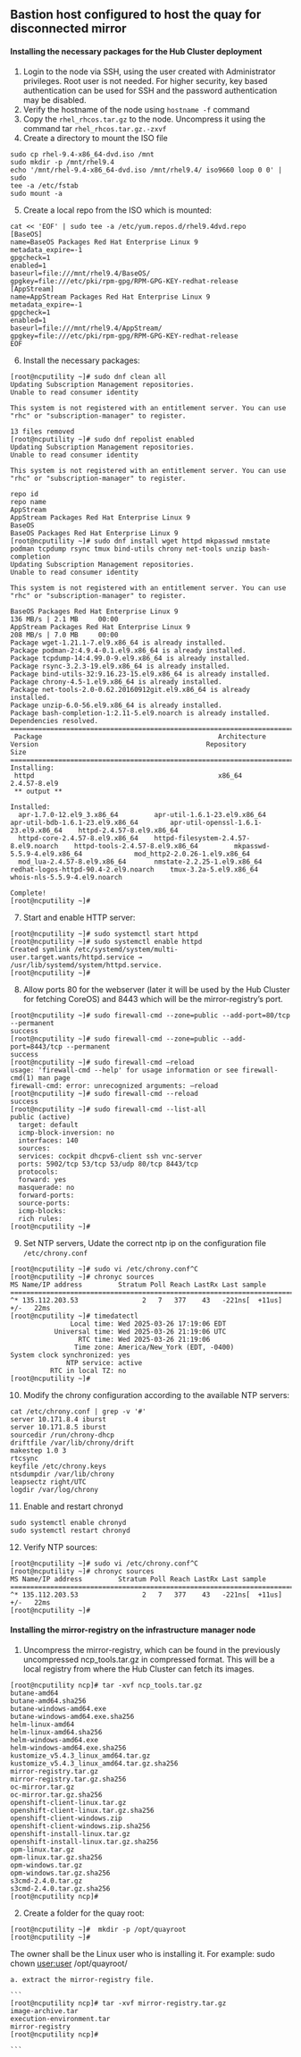 ## Bastion host configured to host the quay for disconnected mirror

#### Installing the necessary packages for the Hub Cluster deployment


1. Login to the node via SSH, using the user created with Administrator privileges. Root user is not needed.
    For higher security, key based authentication can be used for SSH and the password authentication may
    be disabled.
2. Verify the hostname of the node using `hostname -f` command
3. Copy the `rhel_rhcos.tar.gz` to the node. Uncompress it using the command tar `rhel_rhcos.tar.gz.-zxvf`
4. Create a directory to mount the ISO file
```
sudo cp rhel-9.4-x86_64-dvd.iso /mnt
sudo mkdir -p /mnt/rhel9.4
echo '/mnt/rhel-9.4-x86_64-dvd.iso /mnt/rhel9.4/ iso9660 loop 0 0' | sudo
tee -a /etc/fstab
sudo mount -a
```
5. Create a local repo from the ISO which is mounted:
```
cat << 'EOF' | sudo tee -a /etc/yum.repos.d/rhel9.4dvd.repo
[BaseOS]
name=BaseOS Packages Red Hat Enterprise Linux 9
metadata_expire=-1
gpgcheck=1
enabled=1
baseurl=file:///mnt/rhel9.4/BaseOS/
gpgkey=file:///etc/pki/rpm-gpg/RPM-GPG-KEY-redhat-release
[AppStream]
name=AppStream Packages Red Hat Enterprise Linux 9
metadata_expire=-1
gpgcheck=1
enabled=1
baseurl=file:///mnt/rhel9.4/AppStream/
gpgkey=file:///etc/pki/rpm-gpg/RPM-GPG-KEY-redhat-release
EOF
```
6. Install the necessary packages:

```
[root@ncputility ~]# sudo dnf clean all
Updating Subscription Management repositories.
Unable to read consumer identity

This system is not registered with an entitlement server. You can use "rhc" or "subscription-manager" to register.

13 files removed
[root@ncputility ~]# sudo dnf repolist enabled
Updating Subscription Management repositories.
Unable to read consumer identity

This system is not registered with an entitlement server. You can use "rhc" or "subscription-manager" to register.

repo id                                                                     repo name
AppStream                                                                   AppStream Packages Red Hat Enterprise Linux 9
BaseOS                                                                      BaseOS Packages Red Hat Enterprise Linux 9
[root@ncputility ~]# sudo dnf install wget httpd mkpasswd nmstate podman tcpdump rsync tmux bind-utils chrony net-tools unzip bash-completion
Updating Subscription Management repositories.
Unable to read consumer identity

This system is not registered with an entitlement server. You can use "rhc" or "subscription-manager" to register.

BaseOS Packages Red Hat Enterprise Linux 9                                                                                                                  136 MB/s | 2.1 MB     00:00    
AppStream Packages Red Hat Enterprise Linux 9                                                                                                               208 MB/s | 7.0 MB     00:00    
Package wget-1.21.1-7.el9.x86_64 is already installed.
Package podman-2:4.9.4-0.1.el9.x86_64 is already installed.
Package tcpdump-14:4.99.0-9.el9.x86_64 is already installed.
Package rsync-3.2.3-19.el9.x86_64 is already installed.
Package bind-utils-32:9.16.23-15.el9.x86_64 is already installed.
Package chrony-4.5-1.el9.x86_64 is already installed.
Package net-tools-2.0-0.62.20160912git.el9.x86_64 is already installed.
Package unzip-6.0-56.el9.x86_64 is already installed.
Package bash-completion-1:2.11-5.el9.noarch is already installed.
Dependencies resolved.
============================================================================================================================================================================================
 Package                                            Architecture                           Version                                          Repository                                 Size
============================================================================================================================================================================================
Installing:
 httpd                                              x86_64                                 2.4.57-8.el9                                     
 ** output **

Installed:
  apr-1.7.0-12.el9_3.x86_64         apr-util-1.6.1-23.el9.x86_64            apr-util-bdb-1.6.1-23.el9.x86_64        apr-util-openssl-1.6.1-23.el9.x86_64    httpd-2.4.57-8.el9.x86_64       
  httpd-core-2.4.57-8.el9.x86_64    httpd-filesystem-2.4.57-8.el9.noarch    httpd-tools-2.4.57-8.el9.x86_64         mkpasswd-5.5.9-4.el9.x86_64             mod_http2-2.0.26-1.el9.x86_64   
  mod_lua-2.4.57-8.el9.x86_64       nmstate-2.2.25-1.el9.x86_64             redhat-logos-httpd-90.4-2.el9.noarch    tmux-3.2a-5.el9.x86_64                  whois-nls-5.5.9-4.el9.noarch    

Complete!
[root@ncputility ~]# 
```

7. Start and enable HTTP server:

```
[root@ncputility ~]# sudo systemctl start httpd
[root@ncputility ~]# sudo systemctl enable httpd
Created symlink /etc/systemd/system/multi-user.target.wants/httpd.service → /usr/lib/systemd/system/httpd.service.
[root@ncputility ~]# 
```

8. Allow ports 80 for the webserver (later it will be used by the Hub Cluster for fetching CoreOS) and 8443 which will be the mirror-registry’s port.

```
[root@ncputility ~]# sudo firewall-cmd --zone=public --add-port=80/tcp --permanent
success
[root@ncputility ~]# sudo firewall-cmd --zone=public --add-port=8443/tcp --permanent
success
[root@ncputility ~]# sudo firewall-cmd –reload
usage: 'firewall-cmd --help' for usage information or see firewall-cmd(1) man page
firewall-cmd: error: unrecognized arguments: –reload
[root@ncputility ~]# sudo firewall-cmd --reload
success
[root@ncputility ~]# sudo firewall-cmd --list-all
public (active)
  target: default
  icmp-block-inversion: no
  interfaces: 140
  sources: 
  services: cockpit dhcpv6-client ssh vnc-server
  ports: 5902/tcp 53/tcp 53/udp 80/tcp 8443/tcp
  protocols: 
  forward: yes
  masquerade: no
  forward-ports: 
  source-ports: 
  icmp-blocks: 
  rich rules: 
[root@ncputility ~]# 
```

9. Set NTP servers, Udate the correct ntp ip on the configuration file `/etc/chrony.conf`

```
[root@ncputility ~]# sudo vi /etc/chrony.conf^C
[root@ncputility ~]# chronyc sources
MS Name/IP address         Stratum Poll Reach LastRx Last sample               
===============================================================================
^* 135.112.203.53                2   7   377    43   -221ns[  +11us] +/-   22ms
[root@ncputility ~]# timedatectl 
               Local time: Wed 2025-03-26 17:19:06 EDT
           Universal time: Wed 2025-03-26 21:19:06 UTC
                 RTC time: Wed 2025-03-26 21:19:06
                Time zone: America/New_York (EDT, -0400)
System clock synchronized: yes
              NTP service: active
          RTC in local TZ: no
[root@ncputility ~]# 
```

10. Modify the chrony configuration according to the available NTP servers:

```
cat /etc/chrony.conf | grep -v '#'
server 10.171.8.4 iburst
server 10.171.8.5 iburst
sourcedir /run/chrony-dhcp
driftfile /var/lib/chrony/drift
makestep 1.0 3
rtcsync
keyfile /etc/chrony.keys
ntsdumpdir /var/lib/chrony
leapsectz right/UTC
logdir /var/log/chrony
```

11. Enable and restart chronyd

```
sudo systemctl enable chronyd
sudo systemctl restart chronyd
```

12. Verify NTP sources:

```
[root@ncputility ~]# sudo vi /etc/chrony.conf^C
[root@ncputility ~]# chronyc sources
MS Name/IP address         Stratum Poll Reach LastRx Last sample               
===============================================================================
^* 135.112.203.53                2   7   377    43   -221ns[  +11us] +/-   22ms
[root@ncputility ~]#

```

#### Installing the mirror-registry on the infrastructure manager node

1. Uncompress the mirror-registry, which can be found in the previously uncompressed ncp_tools.tar.gz in compressed format. This will be a local registry from where the Hub Cluster can fetch its images.

```
[root@ncputility ncp]# tar -xvf ncp_tools.tar.gz
butane-amd64
butane-amd64.sha256
butane-windows-amd64.exe
butane-windows-amd64.exe.sha256
helm-linux-amd64
helm-linux-amd64.sha256
helm-windows-amd64.exe
helm-windows-amd64.exe.sha256
kustomize_v5.4.3_linux_amd64.tar.gz
kustomize_v5.4.3_linux_amd64.tar.gz.sha256
mirror-registry.tar.gz
mirror-registry.tar.gz.sha256
oc-mirror.tar.gz
oc-mirror.tar.gz.sha256
openshift-client-linux.tar.gz
openshift-client-linux.tar.gz.sha256
openshift-client-windows.zip
openshift-client-windows.zip.sha256
openshift-install-linux.tar.gz
openshift-install-linux.tar.gz.sha256
opm-linux.tar.gz
opm-linux.tar.gz.sha256
opm-windows.tar.gz
opm-windows.tar.gz.sha256
s3cmd-2.4.0.tar.gz
s3cmd-2.4.0.tar.gz.sha256
[root@ncputility ncp]#
 ```

2. Create a folder for the quay root:

```
[root@ncputility ~]#  mkdir -p /opt/quayroot
[root@ncputility ~]# 
```
The owner shall be the Linux user who is installing it. For example:
sudo chown <user:user> /opt/quayroot/

    a. extract the mirror-registry file.
    
    ```
    [root@ncputility ncp]# tar -xvf mirror-registry.tar.gz
    image-archive.tar
    execution-environment.tar
    mirror-registry
    [root@ncputility ncp]# 

    ```

